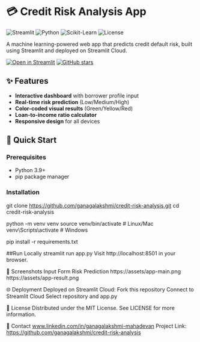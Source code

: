 # 💳 Credit Risk Analysis App

![Streamlit](https://img.shields.io/badge/Streamlit-FF4B4B?style=for-the-badge&logo=Streamlit&logoColor=white)
![Python](https://img.shields.io/badge/Python-3.9%2B-blue?logo=python)
![Scikit-Learn](https://img.shields.io/badge/ML-ScikitLearn-orange?logo=scikit-learn)
![License](https://img.shields.io/badge/License-MIT-green)

A machine learning-powered web app that predicts credit default risk, built using Streamlit and deployed on Streamlit Cloud.

[![Open in Streamlit](https://static.streamlit.io/badges/streamlit_badge_black_white.svg)](https://your-streamlit-cloud-url.streamlit.app)
[![GitHub stars](https://img.shields.io/github/stars/ganagalakshmi/credit-risk-analysis?style=social)](https://github.com/ganagalakshmi/credit-risk-analysis)

## ✨ Features
- **Interactive dashboard** with borrower profile input
- **Real-time risk prediction** (Low/Medium/High)
- **Color-coded visual results** (Green/Yellow/Red)
- **Loan-to-income ratio calculator**
- **Responsive design** for all devices

## 🚀 Quick Start

### Prerequisites
- Python 3.9+
- pip package manager

### Installation
git clone https://github.com/ganagalakshmi/credit-risk-analysis.git
cd credit-risk-analysis

python -m venv venv
source venv/bin/activate  # Linux/Mac
venv\Scripts\activate    # Windows

pip install -r requirements.txt

##Run Locally
streamlit run app.py
Visit http://localhost:8501 in your browser.

📸 Screenshots
Input Form	                Risk Prediction
https://assets/app-main.png	https://assets/app-result.png

🌐 Deployment
Deployed on Streamlit Cloud:
Fork this repository
Connect to Streamlit Cloud
Select repository and app.py

📜 License
Distributed under the MIT License. See LICENSE for more information.

📧 Contact
www.linkedin.com/in/ganagalakshmi-mahadevan
Project Link: https://github.com/ganagalakshmi/credit-risk-analysis